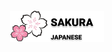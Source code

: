 
<br />
<div align="center">
  <a href="https://github.com/github_username/repo_name">
    <img src="src/assets/logo-main.png" alt="Logo" width="150" height="50">
  </a>


 
